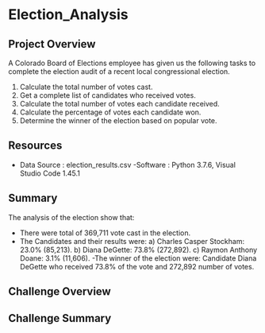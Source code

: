 # Election_Analysis

## Project Overview 
A Colorado Board of Elections employee has given us the following tasks to complete the election audit of a recent local congressional election. 

1. Calculate the total number of votes cast. 
2. Get a complete list of candidates who received votes. 
3. Calculate the total number of votes each candidate received. 
4. Calculate the percentage of votes each candidate won. 
5. Determine the winner of the election based on popular vote. 

## Resources 
- Data Source : election_results.csv
-Software : Python 3.7.6, Visual Studio Code 1.45.1

## Summary 
The analysis of the election show that: 
- There were total of 369,711 vote cast in the election.
- The Candidates and their results were:
  a) Charles Casper Stockham: 23.0% (85,213).
  b) Diana DeGette: 73.8% (272,892).
  c) Raymon Anthony Doane: 3.1% (11,606).
-The winner of the election were:
  Candidate Diana DeGette who received 73.8% of the vote and 272,892 number of votes.
  
## Challenge Overview

## Challenge Summary
